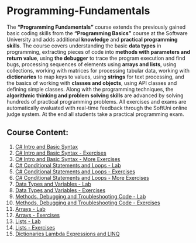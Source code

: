 

# Programming-Fundamentals

The **“Programming Fundamentals”** course extends the previously gained basic coding skills from the **“Programming Basics”** course at the Software University and adds additional **knowledge** and **practical programming skills**. The course covers understanding the basic **data types** in programming, extracting pieces of code into **methods with parameters and return value**, using **the debugger** to trace the program execution and find bugs, processing sequences of elements using **arrays and lists**, using collections, working with matrices for processing tabular data, working with **dictionaries** to map keys to values, using **strings** for text processing, and the basics of working with **classes and objects**, using API classes and defining simple classes. Along with the programming techniques, the **algorithmic thinking and problem solving skills** are advanced by solving hundreds of practical programming problems. All exercises and exams are automatically evaluated with real-time feedback through the SoftUni online judge system. At the end all students take a practical programming exam.


## Course Content:
1. <a href="https://github.com/HristoShabanakov/Programming-Fundamentals/tree/master/1.0C%23IntroAndBasicSyntax" > C# Intro and Basic Syntax </a> 
2. <a href="https://github.com/HristoShabanakov/Programming-Fundamentals/tree/master/1.1C%23IntroAndBasicSyntaxExercises" > C# Intro and Basic Syntax - Exercises </a>
3. <a href="https://github.com/HristoShabanakov/Programming-Fundamentals/tree/master/1.2C%23IntroAndBasicSyntaxMoreExercises" > C# Intro and Basic Syntax - More Exercises </a>
4. <a href="https://github.com/HristoShabanakov/Programming-Fundamentals/tree/master/2.0C%23ConditionalStatementsAndLoopsLab" > C# Conditional Statements and Loops - Lab </a> 
5. <a href="https://github.com/HristoShabanakov/Programming-Fundamentals/tree/master/2.1C%23ConditionalStatementsAndLoopsExercises" > C# Conditional Statements and Loops - Exercises</a> 
6. <a href="https://github.com/HristoShabanakov/Programming-Fundamentals/tree/master/2.2C%23ConditionalStatementsAndLoopsMoreExercises" > C# Conditional Statements and Loops - More Exercises</a>
7. <a href="https://github.com/HristoShabanakov/Programming-Fundamentals/tree/master/3.0DataTypesAndVariablesLab" > Data Types and Variables - Lab</a>
8. <a href="https://github.com/HristoShabanakov/Programming-Fundamentals/tree/master/3.1DatTypesAndVariables-Exercises" > Data Types and Variables - Exercises</a>
9. <a href="https://github.com/HristoShabanakov/Programming-Fundamentals/tree/master/4.0Methods.DebuggingAndTroubleshootingCode-Lab" > Methods. Debugging and Troubleshooting Code - Lab</a>
10. <a href="https://github.com/HristoShabanakov/Programming-Fundamentals/tree/master/4.1Methods.DebuggingAndTroubleshootingCode-Exercises" > Methods. Debugging and Troubleshooting Code - Exercises</a>
11. <a href="https://github.com/HristoShabanakov/Programming-Fundamentals/tree/master/5.0ArraysLab" > Arrays - Lab </a>
12. <a href="https://github.com/HristoShabanakov/Programming-Fundamentals/tree/master/5.1ArraysExercises" > Arrays - Exercises </a>
13. <a href="https://github.com/HristoShabanakov/Programming-Fundamentals/tree/master/6.0ListLab" > Lists - Lab </a>
14. <a href="https://github.com/HristoShabanakov/Programming-Fundamentals/tree/master/6.1ListsExercises" > Lists - Exercises </a>
15. <a href="https://github.com/HristoShabanakov/Programming-Fundamentals/tree/master/7.0DictionariesLambdaExpressionsАndLINQ" > Dictionaries Lambda Expressions and LINQ </a>
